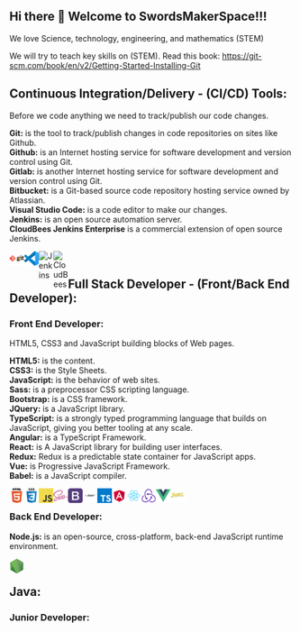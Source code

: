 ## Hi there 👋 Welcome to SwordsMakerSpace!!!

We love Science, technology, engineering, and mathematics (STEM)

We will try to teach key skills on (STEM). Read this book: https://git-scm.com/book/en/v2/Getting-Started-Installing-Git

## Continuous Integration/Delivery - (CI/CD) Tools:

Before we code anything we need to track/publish our code changes. 

**Git:** is the tool to track/publish changes in code repositories on sites like Github.
<br />
**Github:** is an Internet hosting service for software development and version control using Git.
<br />
**Gitlab:** is another Internet hosting service for software development and version control using Git.
<br />
**Bitbucket:** is a Git-based source code repository hosting service owned by Atlassian. 
<br />
**Visual Studio Code:** is a code editor to make our changes.
<br />
**Jenkins:** is an open source automation server.
<br />
**CloudBees Jenkins Enterprise** is a commercial extension of open source Jenkins.

[<img align="left" alt="Git" width="26px" src="https://raw.githubusercontent.com/github/explore/80688e429a7d4ef2fca1e82350fe8e3517d3494d/topics/git/git.png" />](https://github.com/git/git)
[<img align="left" alt="Visual Studio Code" width="26px" src="https://raw.githubusercontent.com/github/explore/80688e429a7d4ef2fca1e82350fe8e3517d3494d/topics/visual-studio-code/visual-studio-code.png" />](https://code.visualstudio.com/)
[<img align="left" alt="Jenkins" width="26px" src="https://upload.wikimedia.org/wikipedia/commons/thumb/e/e9/Jenkins_logo.svg/1200px-Jenkins_logo.svg.png" />](https://www.jenkins.io/)
[<img align="left" alt="CloudBees" width="26px" src="https://avatars.githubusercontent.com/u/18043353?s=200&v=4" />](https://www.cloudbees.com/)

<br />

## Full Stack Developer - (Front/Back End Developer):

### Front End Developer:

HTML5, CSS3 and JavaScript building blocks of Web pages.

**HTML5:** is the content.
<br />
**CSS3:** is the Style Sheets.
<br />
**JavaScript:** is the behavior of web sites.
<br />
**Sass:** is a preprocessor CSS scripting language.
<br />
**Bootstrap:** is a CSS framework. 
<br />
**JQuery:** is a JavaScript library.
<br />
**TypeScript:** is a strongly typed programming language that builds on JavaScript, giving you better tooling at any scale.
<br />
**Angular:** is a TypeScript Framework.
<br />
**React:** is A JavaScript library for building user interfaces.
<br />
**Redux:** Redux is a predictable state container for JavaScript apps.
<br />
**Vue:** is Progressive JavaScript Framework.
<br />
**Babel:** is a JavaScript compiler.


[<img align="left" alt="HTML5" width="26px" src="https://raw.githubusercontent.com/github/explore/80688e429a7d4ef2fca1e82350fe8e3517d3494d/topics/html/html.png" />][html5]
[<img align="left" alt="CSS3" width="26px" src="https://raw.githubusercontent.com/github/explore/80688e429a7d4ef2fca1e82350fe8e3517d3494d/topics/css/css.png" />][css3]
[<img align="left" alt="JavaScript" width="26px" src="https://raw.githubusercontent.com/github/explore/80688e429a7d4ef2fca1e82350fe8e3517d3494d/topics/javascript/javascript.png" />][js]
[<img align="left" alt="Sass" width="26px" src="https://raw.githubusercontent.com/github/explore/80688e429a7d4ef2fca1e82350fe8e3517d3494d/topics/sass/sass.png" />][sass]
[<img align="left" alt="bootstrap" width="26px" src="https://raw.githubusercontent.com/github/explore/80688e429a7d4ef2fca1e82350fe8e3517d3494d/topics/bootstrap/bootstrap.png">][bootstrap]

[<img align="left" alt="jquery" width="26px" src="https://raw.githubusercontent.com/github/explore/80688e429a7d4ef2fca1e82350fe8e3517d3494d/topics/jquery/jquery.png" >][jquery]
[<img align="left" alt="typescript" width="26px" src="https://raw.githubusercontent.com/github/explore/80688e429a7d4ef2fca1e82350fe8e3517d3494d/topics/typescript/typescript.png">][typescript]
[<img align="left" alt="angular" width="26px" src="https://raw.githubusercontent.com/github/explore/80688e429a7d4ef2fca1e82350fe8e3517d3494d/topics/angular/angular.png">][angular]
[<img align="left" alt="react" width="26px" src="https://raw.githubusercontent.com/github/explore/80688e429a7d4ef2fca1e82350fe8e3517d3494d/topics/react/react.png">][react]
[<img align="left" alt="redux" width="26px" src="https://raw.githubusercontent.com/github/explore/80688e429a7d4ef2fca1e82350fe8e3517d3494d/topics/redux/redux.png">][redux]
[<img align="left" alt="vue" width="26px" src="https://raw.githubusercontent.com/github/explore/80688e429a7d4ef2fca1e82350fe8e3517d3494d/topics/vue/vue.png">][vue]
[<img align="left" alt="babel" width="26px" src="https://raw.githubusercontent.com/github/explore/cb39e2385dfcec8a661d01bfacff6b1e33bbaa9d/topics/babel/babel.png">][babel]


<br />

### Back End Developer:


**Node.js:** is an open-source, cross-platform, back-end JavaScript runtime environment.
<br />

[<img align="left" alt="Node.js" width="26px" src="https://raw.githubusercontent.com/github/explore/80688e429a7d4ef2fca1e82350fe8e3517d3494d/topics/nodejs/nodejs.png" />][Node.js]


<br />

## Java:

### Junior Developer:

<!-- Languages -->

[html5]: https://github.com/swordsmakerspace/HTML
[css3]: https://github.com/swordsmakerspace/CSS
[js]: https://github.com/swordsmakerspace/javascript
[python]: https://github.com/paulmcquad/Python
[scala]: https://github.com/paulmcquad/Scala
[c]: https://github.com/paulmcquad/C
[cpp]: https://github.com/paulmcquad/CPP
[cobol]: https://github.com/paulmcquad/Cobol
[fortran]: https://github.com/paulmcquad/Fortran
[java]: https://github.com/paulmcquad/Java
[sass]: https://github.com/swordsmakerspace/SASS
[jquery]: https://github.com/swordsmakerspace/JQuery
[perl]: https://github.com/paulmcquad/Perl
[go]: https://golang.org/
[r]: https://www.r-project.org/
[bootstrap]: https://getbootstrap.com/

<!-- TypeScript/JavaScript Frameworks -->

[typescript]: https://www.typescriptlang.org/
[angular]: https://angular.io/
[react]: https://reactjs.org/
[redux]: https://redux.js.org/
[vue]: https://vuejs.org/
[babel]: https://babeljs.io/

<!-- Backend Tools -->
[Node.js]: https://nodejs.org/en/

<!--

**Here are some ideas to get you started:**

🙋‍♀️ A short introduction - what is your organization all about?
🌈 Contribution guidelines - how can the community get involved?
👩‍💻 Useful resources - where can the community find your docs? Is there anything else the community should know?
🍿 Fun facts - what does your team eat for breakfast?
🧙 Remember, you can do mighty things with the power of [Markdown](https://docs.github.com/github/writing-on-github/getting-started-with-writing-and-formatting-on-github/basic-writing-and-formatting-syntax)
-->
